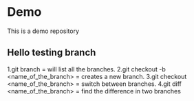# Demo 

This is a demo repository


## Hello testing branch

1.git branch = will list all the branches.
2.git checkout -b <name_of_the_branch> = creates a new branch.
3.git checkout <name_of_the_branch> = switch between branches.
4.git diff <name_of_the_branch> = find the difference in two branches
